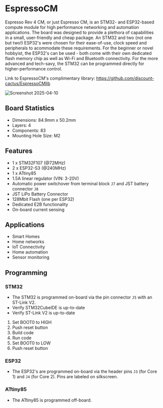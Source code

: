 # EspressoCM
Espresso Rev 4 CM, or just Espresso CM, is an STM32- and ESP32-based compute module for high performance networking and automation applications. The board was designed to provide a plethora of capabilities in a small, user-friendly and cheap package. An STM32 and two (not one but two!) ESP32's were chosen for their ease-of-use, clock speed and peripherals to acommodate these requirements. For the beginner or novel hobbyist, the ESP32's can be used - both come with their own dedicated flash memory chip as well as Wi-Fi and Bluetooth connectivity. For the more advanced and tech-savy, the STM32 can be programmed directly for higher-performance control.

Link to EspressoCM's complimentary library: https://github.com/discount-cactus/EspressoCMlib

![Screenshot 2025-04-10](https://github.com/user-attachments/assets/6fa4da34-ec05-48b8-9b83-ecbb4fbdb876)

## Board Statistics
- Dimensions: 84.9mm x 50.2mm
- Layers: 4
- Components: 83
- Mounting Hole Size: M2

## Features
- 1 x STM32F107 (@72MHz)
- 2 x ESP32-S3 (@240MHz)
- 1 x ATtiny85
- 1.5A linear regulator (VIN: 3-20V)
- Automatic power switchover from terminal block `J7` and JST battery connector `J8`
- JST LiPo Battery Connector
- 128Mbit Flash (one per ESP32)
- Dedicated E2B functionality
- On-board current sensing

## Applications
- Smart Homes
- Home networks
- IoT Connectivity
- Home automation
- Sensor monitoring

## Programming
### STM32
- The STM32 is programmed on-board via the pin connector `J5` with an ST-Link V2.
- Verify STM32CubeIDE is up-to-date
- Verify ST-Link V2 is up-to-date
1. Set BOOT0 to HIGH
2. Push reset button
3. Build code
4. Run code
5. Set BOOT0 to LOW
6. Push reset button

### ESP32
- The ESP32's are programmed on-board via the header pins `J3` (for Core 1) and `J4` (for Core 2). Pins are labeled on silkscreen.

### ATtiny85
- The ATtiny85 is programmed off-board.
